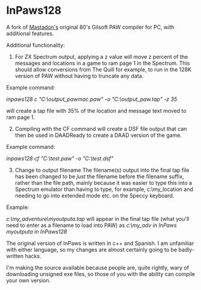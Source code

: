 # InPaws128
A fork of [Mastadon's](https://github.com/Mastodon-/inpaws) original 80's Gilsoft PAW compiler for PC, with additional features.

Additional functionality:

1) For ZX Spectrum output, applying a z value will move z percent of the messages and locations in a game to ram page 1 in the Spectrum.
This should allow conversions from The Quill for example, to run in the 128K version of PAW without having to truncate any data.

Example command:

*inpaws128 c "C:\output_pawmac.paw" -o "C:\output_paw.tap" -z 35*

will create a tap file with 35% of the location and message text moved to ram page 1.


2) Compiling with the CF command will create a DSF file output that can then be used in DAADReady to create a DAAD version of the game.

Example command:

*inpaws128 cf "C:\test.paw" -o "C:\test.dsf"*


3) Change to output filename
The filename(s) output into the final tap file has been changed to be *just* the filename before the filename suffix, rather than the file path, mainly because it was easier to
type this into a Spectrum emulator than having to type, for example, c:\my_location and needing to go into extended mode etc. on the Speccy keyboard.

Example:

*c:\my_adventure\myoutputa.tap* will appear in the final tap file (what you'll need to enter as a filename to load into PAW) as
*c:\my_adv in InPaws*
*myoutputa in InPaws128*

The original version of InPaws is written in c++ and Spanish. I am unfamiliar with either language, so my changes are almost certainly going to be badly-written hacks. 

I'm making the source available because people are, quite rightly, wary of downloading unsigned exe files, so those of you with the ability can compile your own version.
